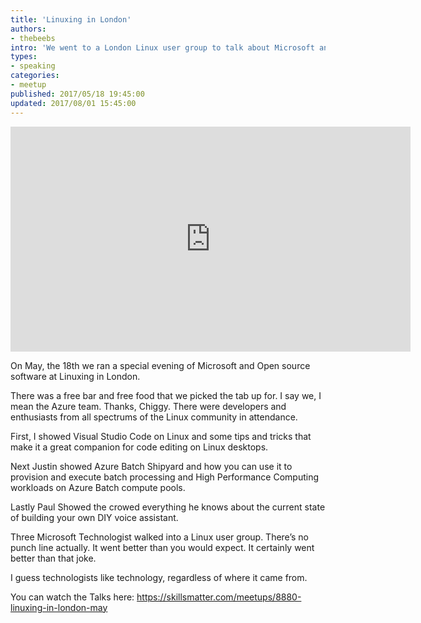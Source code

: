 ```yaml
---
title: 'Linuxing in London'
authors:
- thebeebs
intro: 'We went to a London Linux user group to talk about Microsoft and surprisingly it went really well. '
types:
- speaking
categories:
- meetup
published: 2017/05/18 19:45:00
updated: 2017/08/01 15:45:00
---
```

<iframe src="https://spark.adobe.com/video/okTLxbsXp79ES/embed"  width="640" height="360" frameborder="0" allowfullscreen></iframe>

On May, the 18th we ran a special evening of Microsoft and Open source software at Linuxing in London.

There was a free bar and free food that we picked the tab up for. I say we, I mean the Azure team. Thanks, Chiggy.  There were developers and enthusiasts from all spectrums of the Linux community in attendance. 

First, I showed Visual Studio Code on Linux and some tips and tricks that make it a great companion for code editing on Linux desktops.

Next Justin showed Azure Batch Shipyard and how you can use it to provision and execute batch processing and High Performance Computing workloads on Azure Batch compute pools.

Lastly Paul Showed the crowed everything he knows about the current state of building your own DIY voice assistant. 

Three Microsoft Technologist walked into a Linux user group. There’s no punch line actually. It went better than you would expect. It certainly went better than that joke. 

I guess technologists like technology, regardless of where it came from.

You can watch the Talks here: https://skillsmatter.com/meetups/8880-linuxing-in-london-may